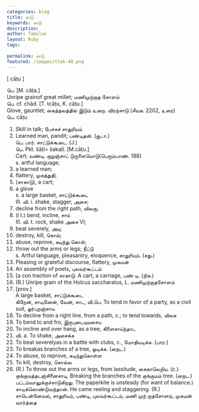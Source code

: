 ```yaml
---
categories: blog
title: சாடு
keywords: சாடு
description: 
author: Tamilan
layout: Ruby
tags: 
 
permalink: சாடு
featured: /images/ttak-48.png
---
```

  
[ cāṭu ]  
  
பெ. [M. cāṭa.]  
Unripe grainof great millet; மணிமுற்றாத சோளம்  
பெ. cf. chād. [T. tcāṭu, K. cāṭu.]  
Glove, gauntlet; கைத்தலத்தில் இடும் உறை. விரற்சாடு (சீவக. 2202, உரை)  
பெ. cāṭu  
1. Skill in talk; பேச்சுச் சாதுரியம்  
2. Learned man, pandit; பண்டிதன். (சூடா.)  
பெ. பார். சாட்டுக்கூடை. (J.)  
பெ. Pkt. šāṭī> šakaṭī. [M.cāṭu.]  
Cart; வண்டி. குறுஞ்சாட் டுருளையொடு(பெரும்பாண். 188)  
s. artful language;  
2. a learned man;  
3. flattery, முகத்துதி;  
4. (சாகாடு), a cart;  
5. a glove  
s. a large basket, சாட்டுக்கூடை  
III. வி. i. shake, stagger, அசை;  
2. decline from the right path, விலகு;  
3. (i t.) bend, incline, சாய்  
III. வி. t. rock, shake அசை VI;  
2. beat severely, அடி;  
3. destroy, kill, கொல்;  
4. abuse, reprove, கடிந்து கொள்;  
5. throw out the arms or legs; நீட்டு  
s. Artful language, pleasantry, eloquence, சாதுரியம். (சது.)  
2. Pleasing or grateful discourse, flattery, முகமன்  
3. An assembly of poets, புலவர்கூட்டம்  
4. [a con traction of சாகாடு. A cart, a carriage, பண் டி. (நிக.)  
5. (R.) Unripe grain of the Holcus saccharatus, L. மணிமுற்றாதசோளம்  
6. [prov.]  
A large basket, சாட்டுக்கூடை  
கிறேன், சாடினேன், வேன், சாட, வி.பெ. To tend in favor of a party, as a civil suit, ஓர்புறஞ்சாய  
2. To decline from a right line, from a path, c.; to tend towards, விலக  
3. To bend to and fro, இருபுடையுமசைய  
4. To incline and over hang, as a tree, கிளைசாய்ந்தாட  
5. வி. a. To shake, அசைக்க  
6. To beat severelyas in a battle with clubs, c., மோதியடிக்க. (பார.)  
7. To breakas branches of a tree, ஒடிக்க. (நைட.)  
8. To abuse, to reprove, கடிந்துகொள்ள  
9. To kill, destroy, கொல்ல  
1. (R.) To throw out the arms or legs, from lassitude, கைகாலெறிய. (c.) குங்குமத்தடஞ்சினைசாடி. Breaking the branches of the குங்குமம் tree. (நைட.) பட்டம்வாலுக்குச்சாடுகிறது. The paperkite is unsteady (for want of balance.) சாடிக்கொண்டுவந்தான். He came reeling and staggering. (R.)  
சாடென்னேவல், சாதுரியம், பண்டி, புலவர்கூட்டம், மணி முற் றாதசோளம், முகமன் வார்த்தை